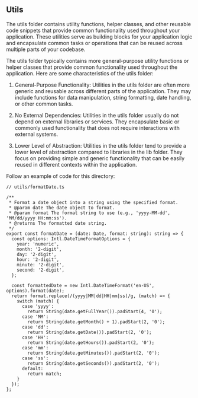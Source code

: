 ## Utils

The utils folder contains utility functions, helper classes, and other reusable code snippets that provide common functionality used throughout your application. These utilities serve as building blocks for your application logic and encapsulate common tasks or operations that can be reused across multiple parts of your codebase.

The utils folder typically contains more general-purpose utility functions or helper classes that provide common functionality used throughout the application. Here are some characteristics of the utils folder:

1. General-Purpose Functionality: Utilities in the utils folder are often more generic and reusable across different parts of the application. They may include functions for data manipulation, string formatting, date handling, or other common tasks.

2. No External Dependencies: Utilities in the utils folder usually do not depend on external libraries or services. They encapsulate basic or commonly used functionality that does not require interactions with external systems.

3. Lower Level of Abstraction: Utilities in the utils folder tend to provide a lower level of abstraction compared to libraries in the lib folder. They focus on providing simple and generic functionality that can be easily reused in different contexts within the application.

Follow an example of code for this directory:

```
// utils/formatDate.ts

/**
 * Format a date object into a string using the specified format.
 * @param date The date object to format.
 * @param format The format string to use (e.g., 'yyyy-MM-dd', 'MM/dd/yyyy HH:mm:ss').
 * @returns The formatted date string.
 */
export const formatDate = (date: Date, format: string): string => {
  const options: Intl.DateTimeFormatOptions = {
    year: 'numeric',
    month: '2-digit',
    day: '2-digit',
    hour: '2-digit',
    minute: '2-digit',
    second: '2-digit',
  };

  const formattedDate = new Intl.DateTimeFormat('en-US', options).format(date);
  return format.replace(/(yyyy|MM|dd|HH|mm|ss)/g, (match) => {
    switch (match) {
      case 'yyyy':
        return String(date.getFullYear()).padStart(4, '0');
      case 'MM':
        return String(date.getMonth() + 1).padStart(2, '0');
      case 'dd':
        return String(date.getDate()).padStart(2, '0');
      case 'HH':
        return String(date.getHours()).padStart(2, '0');
      case 'mm':
        return String(date.getMinutes()).padStart(2, '0');
      case 'ss':
        return String(date.getSeconds()).padStart(2, '0');
      default:
        return match;
    }
  });
};

```
